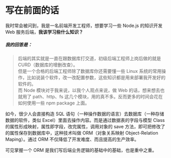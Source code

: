 # 写在前面的话

我时常会被问到，我是一名前端开发工程师，想要学习一些 Node.js 的知识开发 Web 服务后端，**我该学习些什么知识？**

##### 我的回答是：
> 后端的其实就是一直在跟数据库打交道，初级后端工程师上岗后做的就是 CURD（数据库的增删改查）。  
> 但是一个合格的后端工程师除了数据库你还需要懂一些 Linux 系统的常用操作，比如说装个软件，改一改配置参数，这些知识都是用来部署我开发好的软件的。  
> 而 Node 模块对于我来说，以我个人观点来说，做 Web 的话，想来想去也就用了 path、http、fs 这几个模块，用的真不多。反而更多的时间会花在如何使用一些 npm package 上面。  
  
如今，很少人会直接构造 SQL 语句（一种操作数据的语言）去数据库（一种存储数据的软件，类似 Excel）里面去操作内容。而是通过数据表的字段与模型 Class 的属性形成映射，属性即字段，改完属性，调用对象的 save 方法，即可把修改了的属性保存到数据库中，这种技术叫做 ORM（对象关系映射 Object-Relation Maping）。通过 ORM 不仅降低了开发难度、而且提高的生产效率。

可见掌握一个 ORM 是我们写后端业务逻辑的基础中的基础，也是重中之重。



